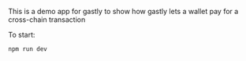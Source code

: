 This is a demo app for gastly to show how gastly lets a wallet pay for a cross-chain transaction

To start:
```
npm run dev
```